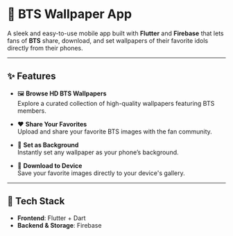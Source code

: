 # 📱 BTS Wallpaper App

A sleek and easy-to-use mobile app built with **Flutter** and **Firebase** that lets fans of **BTS** share, download, and set wallpapers of their favorite idols directly from their phones.

---

## ✨ Features

- 🖼️ **Browse HD BTS Wallpapers**  
  Explore a curated collection of high-quality wallpapers featuring BTS members.

- ❤️ **Share Your Favorites**  
  Upload and share your favorite BTS images with the fan community.

- 📲 **Set as Background**  
  Instantly set any wallpaper as your phone’s background.

- 💾 **Download to Device**  
  Save your favorite images directly to your device's gallery.

---

## 🔧 Tech Stack

- **Frontend**: Flutter + Dart  
- **Backend & Storage**: Firebase
